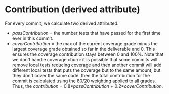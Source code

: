 # Contribution (derived attribute)
For every commit, we calculate two derived attributed:
  - _passContribution_ = the number tests that have passed for the first time ever in this commit.
  - _coverContribution_ = the max of the current coverage grade minus the largest coverage grade obtained so far in the deliverable and 0. This ensures the coverage contribution stays between 0 and 100%. Note that we don't handle coverage churn: it is possible that some commits will remove local tests reducing coverage and then another commit will add different local tests that puts the coverage but to the same amount, but they don't cover the same code.
then the total contribution for the commit is calculated using the 80/20 weighting applied to all grades. Thus, the _contribution_ = 0.8*_passContribution_ + 0.2*_coverContribution_.
